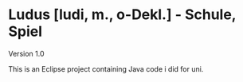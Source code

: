 Ludus [ludi, m., o-Dekl.] - Schule, Spiel
=========================================

Version 1.0

This is an Eclipse project containing Java code i did for uni. 
